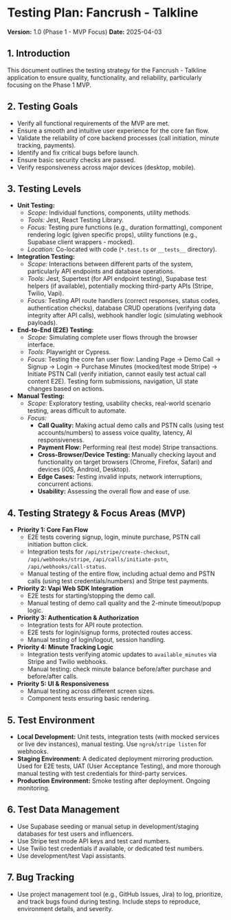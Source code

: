 # Testing Plan: Fancrush - Talkline

**Version:** 1.0 (Phase 1 - MVP Focus)
**Date:** 2025-04-03

## 1. Introduction

This document outlines the testing strategy for the Fancrush - Talkline application to ensure quality, functionality, and reliability, particularly focusing on the Phase 1 MVP.

## 2. Testing Goals

* Verify all functional requirements of the MVP are met.
* Ensure a smooth and intuitive user experience for the core fan flow.
* Validate the reliability of core backend processes (call initiation, minute tracking, payments).
* Identify and fix critical bugs before launch.
* Ensure basic security checks are passed.
* Verify responsiveness across major devices (desktop, mobile).

## 3. Testing Levels

* **Unit Testing:**
    * *Scope:* Individual functions, components, utility methods.
    * *Tools:* Jest, React Testing Library.
    * *Focus:* Testing pure functions (e.g., duration formatting), component rendering logic (given specific props), utility functions (e.g., Supabase client wrappers - mocked).
    * *Location:* Co-located with code (`*.test.ts` or `__tests__` directory).
* **Integration Testing:**
    * *Scope:* Interactions between different parts of the system, particularly API endpoints and database operations.
    * *Tools:* Jest, Supertest (for API endpoint testing), Supabase test helpers (if available), potentially mocking third-party APIs (Stripe, Twilio, Vapi).
    * *Focus:* Testing API route handlers (correct responses, status codes, authentication checks), database CRUD operations (verifying data integrity after API calls), webhook handler logic (simulating webhook payloads).
* **End-to-End (E2E) Testing:**
    * *Scope:* Simulating complete user flows through the browser interface.
    * *Tools:* Playwright or Cypress.
    * *Focus:* Testing the core fan user flow: Landing Page -> Demo Call -> Signup -> Login -> Purchase Minutes (mocked/test mode Stripe) -> Initiate PSTN Call (verify initiation, cannot easily test actual call content E2E). Testing form submissions, navigation, UI state changes based on actions.
* **Manual Testing:**
    * *Scope:* Exploratory testing, usability checks, real-world scenario testing, areas difficult to automate.
    * *Focus:*
        * **Call Quality:** Making actual demo calls and PSTN calls (using test accounts/numbers) to assess voice quality, latency, AI responsiveness.
        * **Payment Flow:** Performing real (test mode) Stripe transactions.
        * **Cross-Browser/Device Testing:** Manually checking layout and functionality on target browsers (Chrome, Firefox, Safari) and devices (iOS, Android, Desktop).
        * **Edge Cases:** Testing invalid inputs, network interruptions, concurrent actions.
        * **Usability:** Assessing the overall flow and ease of use.

## 4. Testing Strategy & Focus Areas (MVP)

* **Priority 1: Core Fan Flow**
    * E2E tests covering signup, login, minute purchase, PSTN call initiation button click.
    * Integration tests for `/api/stripe/create-checkout`, `/api/webhooks/stripe`, `/api/calls/initiate-pstn`, `/api/webhooks/call-status`.
    * Manual testing of the entire flow, including actual demo and PSTN calls (using test credentials/numbers) and Stripe test payments.
* **Priority 2: Vapi Web SDK Integration**
    * E2E tests for starting/stopping the demo call.
    * Manual testing of demo call quality and the 2-minute timeout/popup logic.
* **Priority 3: Authentication & Authorization**
    * Integration tests for API route protection.
    * E2E tests for login/signup forms, protected routes access.
    * Manual testing of login/logout, session handling.
* **Priority 4: Minute Tracking Logic**
    * Integration tests verifying atomic updates to `available_minutes` via Stripe and Twilio webhooks.
    * Manual testing: check minute balance before/after purchase and before/after calls.
* **Priority 5: UI & Responsiveness**
    * Manual testing across different screen sizes.
    * Component tests ensuring basic rendering.

## 5. Test Environment

* **Local Development:** Unit tests, integration tests (with mocked services or live dev instances), manual testing. Use `ngrok`/`stripe listen` for webhooks.
* **Staging Environment:** A dedicated deployment mirroring production. Used for E2E tests, UAT (User Acceptance Testing), and more thorough manual testing with test credentials for third-party services.
* **Production Environment:** Smoke testing after deployment. Ongoing monitoring.

## 6. Test Data Management

* Use Supabase seeding or manual setup in development/staging databases for test users and influencers.
* Use Stripe test mode API keys and test card numbers.
* Use Twilio test credentials if available, or dedicated test numbers.
* Use development/test Vapi assistants.

## 7. Bug Tracking

* Use project management tool (e.g., GitHub Issues, Jira) to log, prioritize, and track bugs found during testing. Include steps to reproduce, environment details, and severity.
